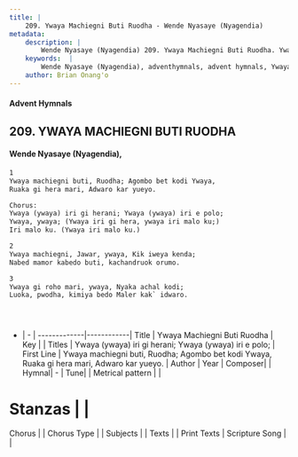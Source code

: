 ```yaml
---
title: |
    209. Ywaya Machiegni Buti Ruodha - Wende Nyasaye (Nyagendia)
metadata:
    description: |
        Wende Nyasaye (Nyagendia) 209. Ywaya Machiegni Buti Ruodha. Ywaya machiegni buti, Ruodha; Agombo bet kodi Ywaya, Ruaka gi hera mari, Adwaro kar yueyo.  Chorus: Ywaya (ywaya) iri gi herani; Ywaya (ywaya) iri e polo; Ywaya, ywaya; (Ywaya iri gi hera, ywaya iri malo ku;) Iri malo ku. (Ywaya iri malo ku.)  
    keywords:  |
        Wende Nyasaye (Nyagendia), adventhymnals, advent hymnals, Ywaya Machiegni Buti Ruodha, Ywaya machiegni buti, Ruodha; Agombo bet kodi Ywaya, Ruaka gi hera mari, Adwaro kar yueyo.. Ywaya (ywaya) iri gi herani; Ywaya (ywaya) iri e polo;
    author: Brian Onang'o
---
```


#### Advent Hymnals
## 209. YWAYA MACHIEGNI BUTI RUODHA
####  Wende Nyasaye (Nyagendia),

```txt
1
Ywaya machiegni buti, Ruodha; Agombo bet kodi Ywaya,
Ruaka gi hera mari, Adwaro kar yueyo.

Chorus:
Ywaya (ywaya) iri gi herani; Ywaya (ywaya) iri e polo;
Ywaya, ywaya; (Ywaya iri gi hera, ywaya iri malo ku;)
Iri malo ku. (Ywaya iri malo ku.)

2
Ywaya machiegni, Jawar, ywaya, Kik iweya kenda;
Nabed mamor kabedo buti, kachandruok orumo.

3
Ywaya gi roho mari, ywaya, Nyaka achal kodi;
Luoka, pwodha, kimiya bedo Maler kak` idwaro.





```

- |   -  |
-------------|------------|
Title | Ywaya Machiegni Buti Ruodha |
Key |  |
Titles | Ywaya (ywaya) iri gi herani; Ywaya (ywaya) iri e polo; |
First Line | Ywaya machiegni buti, Ruodha; Agombo bet kodi Ywaya, Ruaka gi hera mari, Adwaro kar yueyo. |
Author | 
Year | 
Composer| |
Hymnal|  - |
Tune|  |
Metrical pattern | |
# Stanzas |  |
Chorus |  |
Chorus Type |  |
Subjects | |
Texts |  |
Print Texts | 
Scripture Song |  |
    

